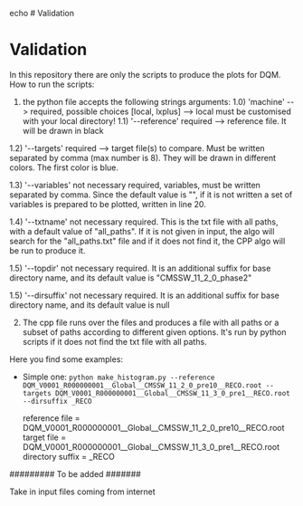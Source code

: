 echo # Validation
# Validation

In this repository there are only the scripts to produce the plots for DQM.
How to run the scripts:
1. the python file accepts the following strings arguments:
  1.0) 'machine' --> required, possible choices [local, lxplus] --> local must be customised with your local directory!
  1.1) '--reference'  required -->  reference file. It will be drawn in black

  1.2) '--targets'    required -->  target file(s) to compare. Must be written separated by comma (max number is 8).
  They will be drawn in different colors. The first color is blue.

  1.3) '--variables'  not necessary required, variables, must be written separated by comma. Since the default value is
  "", if it is not written a set of variables is prepared to be plotted, written in line 20.

  1.4) '--txtname'    not necessary required. This is the txt file with all paths, with a default value of "all_paths".
  If it is not given in input, the algo will search for the "all_paths.txt" file and if it does not find it, the CPP
  algo will be run to produce it.

  1.5) '--topdir'  not necessary required. It is an additional suffix for base directory name, and its default value
  is "CMSSW_11_2_0_phase2"

  1.5) '--dirsuffix'  not necessary required. It is an additional suffix for base directory name, and its default value
  is null

2. The cpp file runs over the files and produces a file with all paths or a subset of paths according
to different given options. It's run by python scripts if it does not find the txt file with all paths.

Here you find some examples:
- Simple one:
  ```python make_histogram.py --reference DQM_V0001_R000000001__Global__CMSSW_11_2_0_pre10__RECO.root --targets DQM_V0001_R000000001__Global__CMSSW_11_3_0_pre1__RECO.root --dirsuffix _RECO ```

  reference file = DQM_V0001_R000000001__Global__CMSSW_11_2_0_pre10__RECO.root
  target file = DQM_V0001_R000000001__Global__CMSSW_11_3_0_pre1__RECO.root
  directory suffix = _RECO

######### To be added #######

Take in input files coming from internet
